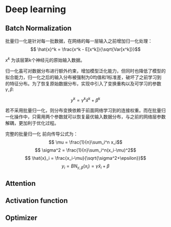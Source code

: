 # Deep learning


## Batch Normalization
批量归一化是针对每一批数据，在网络的每一层输入之前增加归一化处理：
$$ \hat{x}^k = \frac{x^k - E[x^k]}{\sqrt{Var[x^k]}}$$

$x^k$ 为该层第k个神经元的原始输入数据。

归一化虽可对数据分布进行额外约束，增加模型泛化能力，但同时也降低了模型的拟合能力，归一化之后的输入分布被强制为0均值和1标准差，破坏了之前学习到的特征分布。为了恢复原始数据分布，实现中引入了变换重构以及可学习的参数$\gamma , \beta$:

$$ y^k = \gamma^k \hat{x}^k + \beta^k$$

若不采用批量归一化，则分布变换依赖于前面网络学习到的连接权重。而在批量归一化操作中，只需用两个参数就可以恢复最优输入数据分布，与之前的网络层参数解耦，更加利于优化过程。

完整的批量归一化 前向传导公式为：
$$ \mu = \frac{1}{n}\sum_i^n x_i$$
$$ \sigma^2  = \frac{1}{n}\sum_i^n(x_i-\mu)^2$$
$$ \hat{x}_i = \frac{x_i-\mu}{\sqrt{\sigma^2+\epsilon}}$$
$$ y_i = BN_{\gamma,\beta}(x_i) = \gamma \hat{x}_i + \beta $$

## Attention 


## Activation function


## Optimizer
